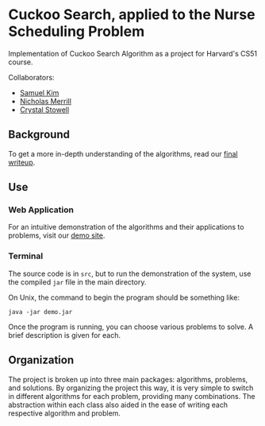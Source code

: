 # Cuckoo Search, applied to the Nurse Scheduling Problem

Implementation of Cuckoo Search Algorithm as a project for Harvard's CS51 course.

Collaborators:

- [Samuel Kim](https://github.com/samuelkim6626)
- [Nicholas Merrill](https://github.com/NicholasMerrill)
- [Crystal Stowell](https://github.com/cstowell)

## Background

To get a more in-depth understanding of the algorithms, read our [final writeup](http://optimizer.nickmerrill.me/about/).

## Use

### Web Application

For an intuitive demonstration of the algorithms and their applications to problems, visit our [demo site](http://optimizer.nickmerrill.me/).

### Terminal

The source code is in `src`, but to run the demonstration of the system, use the compiled `jar` file in the main directory.

On Unix, the command to begin the program should be something like:

    java -jar demo.jar
    
Once the program is running, you can choose various problems to solve. A brief description is given for each.


## Organization

The project is broken up into three main packages: algorithms, problems, and solutions.  By organizing the project this way, it is very simple to switch in different algorithms for each problem, providing many combinations.  The abstraction within each class also aided in the ease of writing each respective algorithm and problem.

